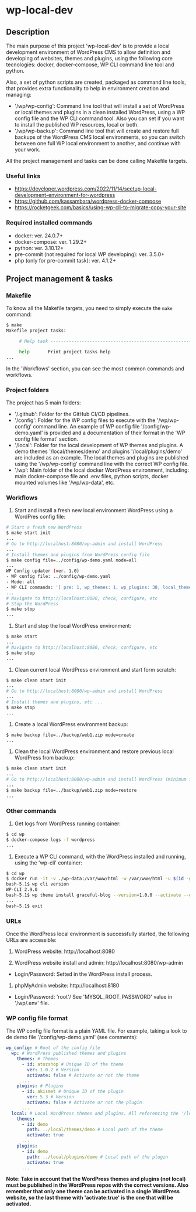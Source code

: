 # wp-local-dev

## Description

The main purpose of this project 'wp-local-dev' is to provide a local development environment of WordPress CMS to allow definition and developing of websites, themes and plugins, using the following core tecnologies: docker, docker-compose, WP CLI command line tool and python.

Also, a set of python scripts are created, packaged as command line tools, that provides extra functionality to help in environment creation and managing:

- '/wp/wp-config': Command line tool that will install a set of WordPress or local themes and plugins in a clean installed WordPress, using a WP config file and the WP CLI command tool. Also you can set if you want to install the published WP resources, local or both.
- '/wp/wp-backup': Command line tool that will create and restore full backups of the WordPress CMS local environments, so you can switch between one full WP local environment to another, and continue with your work.

All the project management and tasks can be done calling Makefile targets.

### Useful links

- https://developer.wordpress.com/2022/11/14/seetup-local-development-environment-for-wordpress
- https://github.com/kassambara/wordpress-docker-compose
- https://rocketgeek.com/basics/using-wp-cli-to-migrate-copy-your-site

### Required installed commands

- docker: ver. 24.0.7+
- docker-compose: ver. 1.29.2+
- python: ver. 3.10.12+
- pre-commit (not required for local WP developing): ver. 3.5.0+
- php (only for pre-commit task): ver. 4.1.2+

## Project management & tasks

### Makefile

To know all the Makefile targets, you need to simply execute the `make` command:

```bash
$ make
Makefile project tasks:

	 # Help task ------------------------------------------------------

	 help		Print project tasks help
...
```

In the 'Workflows' section, you can see the most common commands and workflows.

### Project folders

The project has 5 main folders:

- '/.github': Folder for the GitHub CI/CD pipelines.
- '/config': Folder for the WP config files to execute with the '/wp/wp-config' command line. An example of WP config file '/config/wp-demo.yaml' is provided and a documentation of their format in the 'WP config file format' section.
- '/local': Folder for the local development of WP themes and plugins. A demo themes '/local/themes/demo' and plugins '/local/plugins/demo' are included as an example. The local themes and plugins are published using the '/wp/wp-config' command line with the correct WP config file.
- '/wp': Main folder of the local docker WordPress environment, including: main docker-compose file and .env files, python scripts, docker mounted volumes like '/wp/wp-data', etc.

### Workflows

1. Start and install a fresh new local environment WordPress using a WordPres config file:

```bash
# Start a fresh new WordPress
$ make start init
...
# Go to http://localhost:8080/wp-admin and install WordPress
...
# Install themes and plugins from WordPress config file
$ make config file=../config/wp-demo.yaml mode=all
...
WP Config updater (ver. 1.0)
- WP config file: ../config/wp-demo.yaml
- Mode: all
- WP CLI commands: '[ pre: 1, wp_themes: 1, wp_plugins: 38, local_themes: 1, local_plugins: 1, post: 0]'
...
# Navigate to http://localhost:8080, check, configure, etc
# Stop the WordPress
$ make stop
...
```

1. Start and stop the local WordPress environment:

```bash
$ make start
...
# Navigate to http://localhost:8080, check, configure, etc
$ make stop
...
```

1. Clean current local WordPress environment and start form scratch:

```bash
$ make clean start init
...
# Go to http://localhost:8080/wp-admin and install WordPress
...
# Install themes and plugins, etc ...
$ make stop
...
```

1. Create a local WordPress environment backup:

```bash
$ make backup file=../backup/web1.zip mode=create
...
```

1. Clean the local WordPress environment and restore previous local WordPress from backup:

```bash
$ make clean start init
...
# Go to http://localhost:8080/wp-admin and install WordPress (minimum install)
...
$ make backup file=../backup/web1.zip mode=restore
...
```

### Other commands

1. Get logs from WordPress running container:

```bash
$ cd wp
$ docker-compose logs -f wordpress
...
```

1. Execute a WP CLI command, with the WordPress installed and running, using the 'wp-cli' container:

```bash
$ cd wp
$ docker run -it -v ./wp-data:/var/www/html -w /var/www/html -u $(id -g):$(id -u) -e WORDPRESS_DB_HOST=db -e WORDPRESS_DB_NAME=wordpress -e WORDPRESS_DB_USER=root -e WORDPRESS_DB_PASSWORD=password --network=wp_net --name wp-cli --rm wordpress:cli-2.9.0 /bin/bash
bash-5.1$ wp cli version
WP-CLI 2.9.0
bash-5.1$ wp theme install graceful-blog --version=1.0.0 --activate --debug
...
bash-5.1$ exit
```

### URLs

Once the WordPress local environment is successfully started, the following URLs are accessible:

1. WordPress website: http://localhost:8080

1. WordPress website install and admin: http://localhost:8080/wp-admin

- Login/Password: Setted in the WordPress install process.

1. phpMyAdmin website: http://localhost:8180

- Login/Password: 'root'/ See 'MYSQL_ROOT_PASSWORD' value in '/wp/.env' file.

### WP config file format

The WP config file format is a plain YAML file. For example, taking a look to de demo file '/config/wp-demo.yaml' (see comments):

```yaml
wp_config: # Root of the config file
  wp: # WordPress published themes and plugins
    themes: # Themes
      - id: atozshop # Unique ID of the theme
        ver: 1.0.2 # Version
        activate: false # Activate or not the theme
      ...
    plugins: # Plugins
      - id: akismet # Unique ID of the plugin
        ver: 5.3 # Version
        activate: false # Activate or not the plugin
      ...
  local: # Local WordPress themes and plugins. All referencing the '/local' path
    themes:
      - id: demo
        path: ../local/themes/demo # Local path of the theme
        activate: true
      ...
    plugins:
      - id: demo
        path: ../local/plugins/demo # Local path of the plugin
        activate: true
      ...
```

**Note: Take in account that the WordPress themes and plugins (not local) must be published in the WordPress repos with the correct versions. Also remember that only one theme can be activated in a single WordPress website, so the last theme with 'activate:true' is the one that will be activated.**
